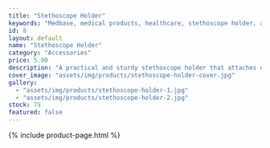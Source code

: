 ```yaml
---
title: "Stethoscope Holder"
keywords: "Medbase, medical products, healthcare, stethoscope holder, accessories"
id: 8
layout: default
name: "Stethoscope Holder"
category: "Accessories"
price: 5.00
description: "A practical and sturdy stethoscope holder that attaches easily to your lab coat or belt, ensuring your stethoscope is always within reach."
cover_image: "assets/img/products/stethoscope-holder-cover.jpg"
gallery:
  - "assets/img/products/stethoscope-holder-1.jpg"
  - "assets/img/products/stethoscope-holder-2.jpg"
stock: 75
featured: false
---
```

{% include product-page.html %}